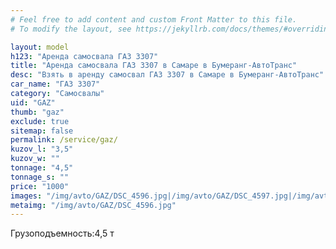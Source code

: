 ```yaml
---
# Feel free to add content and custom Front Matter to this file.
# To modify the layout, see https://jekyllrb.com/docs/themes/#overriding-theme-defaults

layout: model
h123: "Аренда самосвала ГАЗ 3307"
title: "Аренда самосвала ГАЗ 3307 в Самаре в Бумеранг-АвтоТранс"
desc: "Взять в аренду самосвал ГАЗ 3307 в Самаре в Бумеранг-АвтоТранс"
car_name: "ГАЗ 3307"
category: "Самосвалы"
uid: "GAZ"
thumb: "gaz"
exclude: true
sitemap: false
permalink: /service/gaz/
kuzov_l: "3,5"
kuzov_w: ""
tonnage: "4,5"
tonnage_s: ""
price: "1000"
images: "/img/avto/GAZ/DSC_4596.jpg|/img/avto/GAZ/DSC_4597.jpg|/img/avto/GAZ/DSC_4598.jpg"
metaimg: "/img/avto/GAZ/DSC_4596.jpg"
---
```


<span>Грузоподъемность:</span><span>4,5 т</span>
